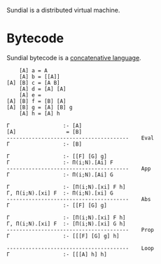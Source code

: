 Sundial is a distributed virtual machine.

# Bytecode
Sundial bytecode is a [concatenative language](http://tunes.org/~iepos/joy.html).

``` 
    [A] a = A
    [A] b = [[A]]
[A] [B] c = [A B]
    [A] d = [A] [A]
    [A] e =
[A] [B] f = [B] [A]
[A] [B] g = [A] [B] g
    [A] h = [A] h
```

```
Γ                 :- [A]
[A]                = [B]
---------------------------------------    Eval
Γ                 :- [B]

Γ                 :- [[F] [G] g]
Γ                 :- Π(i;N).[Ai] F
---------------------------------------    App
Γ                 :- Π(i;N).[Ai] G

Γ                 :- [Π(i;N).[xi] F h]
Γ, Π(i;N).[xi] F  :- Π(i;N).[xi] G
---------------------------------------    Abs
Γ                 :- [[F] [G] g]

Γ                 :- [Π(i;N).[xi] F h]
Γ, Π(i;N).[xi] F  :- [Π(i;N).[xi] G h]
---------------------------------------    Prop
Γ                 :- [[[F] [G] g] h]

---------------------------------------    Loop
Γ                 :- [[[A] h] h]
```

